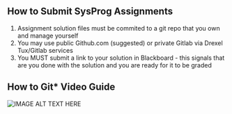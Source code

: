 ## How to Submit SysProg Assignments

1. Assignment solution files must be commited to a git repo that you own and manage yourself
1. You may use public Github.com (suggested) or private Gitlab via Drexel Tux/Gitlab services
1. You MUST submit a link to your solution in Blackboard - this signals that are you done with the solution and you are ready for it to be graded

## How to Git* Video Guide

![IMAGE ALT TEXT HERE](https://img.youtube.com/vi/qHJv_WulwmI?si=rBMawF1kPmpSkhnp/0.jpg)
